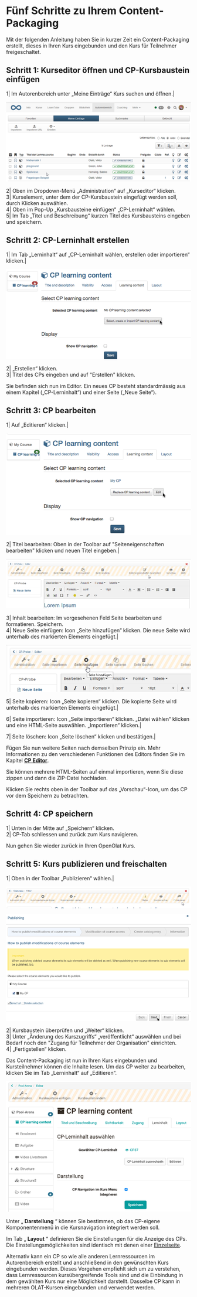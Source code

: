 # Fünf Schritte zu Ihrem Content-Packaging

Mit der folgenden Anleitung haben Sie in kurzer Zeit ein Content-Packaging
erstellt, dieses in Ihren Kurs eingebunden und den Kurs für Teilnehmer
freigeschaltet.

Schritt 1: Kurseditor öffnen und CP-Kursbaustein einfügen  
---  
1| Im Autorenbereich unter „Meine Einträge“ Kurs suchen und öffnen.|

![](assets/Kurs_waehlen.png)  
  
  
2| Oben im Dropdown-Menü „Administration“ auf „Kurseditor“ klicken.  
3| Kurselement, unter dem der CP-Kursbaustein eingefügt werden soll, durch
Klicken auswählen.  
4| Oben im Pop-Up „Kursbausteine einfügen“ „CP-Lerninhalt“ wählen.  
5| Im Tab „Titel und Beschreibung“ kurzen Titel des Kursbausteins eingeben und
speichern.  
  
Schritt 2: CP-Lerninhalt erstellen  
---  
1| Im Tab „Lerninhalt“ auf „CP-Lerninhalt wählen, erstellen oder importieren“
klicken.|

![](assets/choosecp.gif)  
  
2| „Erstellen“ klicken.  
3| Titel des CPs eingeben und auf "Erstellen" klicken.  
  
Sie befinden sich nun im Editor. Ein neues CP besteht standardmässig aus einem
Kapitel („CP-Lerninhalt“) und einer Seite („Neue Seite“).

Schritt 3: CP bearbeiten  
---  
1| Auf „Editieren“ klicken.|

![](assets/editcp.gif)  
  
2| Titel bearbeiten: Oben in der Toolbar auf "Seiteneigenschaften bearbeiten"
klicken und neuen Titel eingeben.|

![](assets/13_cp_seiteneigenschaften.png)  
  
  
3| Inhalt bearbeiten: Im vorgesehenen Feld Seite bearbeiten und formatieren.
Speichern.  
4| Neue Seite einfügen: Icon „Seite hinzufügen“ klicken. Die neue Seite wird
unterhalb des markierten Elements eingefügt.|

![](assets/13_cp_Seite_hinzufuegen.png)  
  
  
5| Seite kopieren: Icon „Seite kopieren“ klicken. Die kopierte Seite wird
unterhalb des markierten Elements eingefügt.|

  
  
  
6| Seite importieren: Icon „Seite importieren“ klicken. „Datei wählen“ klicken
und eine HTML-Seite auswählen. „Importieren“ klicken.|  
  
7| Seite löschen: Icon „Seite löschen“ klicken und bestätigen.|  
  
  
  

Fügen Sie nun weitere Seiten nach demselben Prinzip ein. Mehr Informationen zu
den verschiedenen Funktionen des Editors finden Sie im Kapitel [**CP
Editor**](../display/OO161DE/CP+Editor.html).

Sie können mehrere HTML-Seiten auf einmal importieren, wenn Sie diese zippen
und dann die ZIP-Datei hochladen.

Klicken Sie rechts oben in der Toolbar auf das „Vorschau“-Icon, um das CP vor
dem Speichern zu betrachten.

Schritt 4: CP speichern  
---  
1| Unten in der Mitte auf „Speichern“ klicken.  
2| CP-Tab schliessen und zurück zum Kurs navigieren.  
  
Nun gehen Sie wieder zurück in Ihren OpenOlat Kurs.

Schritt 5: Kurs publizieren und freischalten  
---  
1| Oben in der Toolbar „Publizieren“ wählen.|

![](assets/13_publizieren.png)  

![](assets/publishcp.gif)  
  
2| Kursbaustein überprüfen und „Weiter“ klicken.  
3| Unter „Änderung des Kurszugriffs“ „veröffentlicht“ auswählen und bei Bedarf
noch den "Zugang für Teilnehmer der Organisation" einrichten.  
4| „Fertigstellen“ klicken.  
  
Das Content-Packaging ist nun in Ihren Kurs eingebunden und Kursteilnehmer
können die Inhalte lesen. Um das CP weiter zu bearbeiten, klicken Sie im Tab
„Lerninhalt“ auf „Editieren“.

![](assets/CP_DE.png)

Unter „ **Darstellung** “ können Sie bestimmen, ob das CP-eigene
Komponentenmenü in die Kursnavigation integriert werden soll.

Im Tab „ **Layout** “ definieren Sie die Einstellungen für die Anzeige des
CPs. Die Einstellungsmöglichkeiten sind identisch mit denen einer
[Einzelseite](https://confluence.openolat.org/display/OO161DE/Kursbaustein+%22Einzelne+Seite%22#Kursbaustein%22EinzelneSeite%22-_splayout).

  

Alternativ kann ein CP so wie alle anderen Lernressourcen im Autorenbereich
erstellt und anschließend in den gewünschten Kurs eingebunden werden. Dieses
Vorgehen empfiehlt sich um zu verstehen, dass Lernressourcen kursübergreifende
Tools sind und die Einbindung in dem gewählten Kurs nur eine Möglichkeit
darstellt. Dasselbe CP kann in mehreren OLAT-Kursen eingebunden und verwendet
werden.
